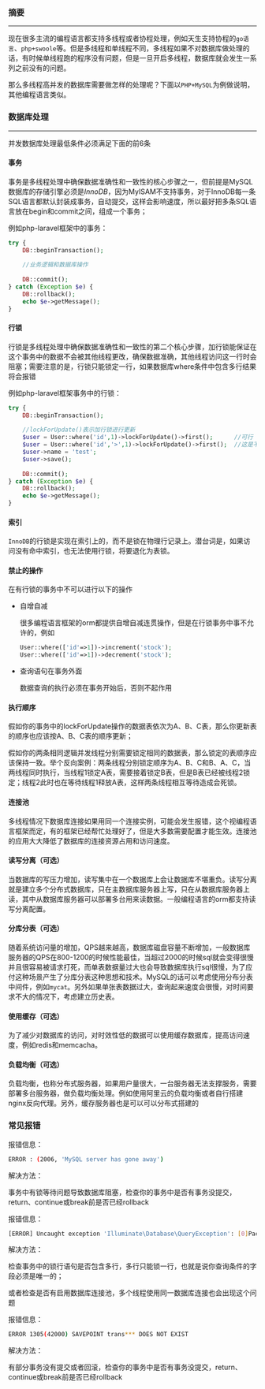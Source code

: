 ### 摘要

---

​		现在很多主流的编程语言都支持多线程或者协程处理，例如天生支持协程的`go语言`、`php+swoole`等。但是多线程和单线程不同，多线程如果不对数据库做处理的话，有时候单线程跑的程序没有问题，但是一旦开启多线程，数据库就会发生一系列之前没有的问题。

​		那么多线程高并发的数据库需要做怎样的处理呢？下面以`PHP+MySQL`为例做说明，其他编程语言类似。



### 数据库处理

---

并发数据库处理最低条件必须满足下面的前6条



#### 事务

​		事务是多线程处理中确保数据准确性和一致性的核心步骤之一，但前提是MySQL数据库的存储引擎必须是*InnoDB*，因为MyISAM不支持事务，对于InnoDB每一条SQL语言都默认封装成事务，自动提交，这样会影响速度，所以最好把多条SQL语言放在begin和commit之间，组成一个事务；

例如php-laravel框架中的事务：

```php
try {
    DB::beginTransaction();
    
    //业务逻辑和数据库操作
    
    DB::commit();
} catch (Exception $e) {
    DB::rollback();
    echo $e->getMessage();
}
```



#### 行锁

​	行锁是多线程处理中确保数据准确性和一致性的第二个核心步骤，加行锁能保证在这个事务中的数据不会被其他线程更改，确保数据准确，其他线程访问这一行时会阻塞；需要注意的是，行锁只能锁定一行，如果数据库where条件中包含多行结果将会报错

例如php-laravel框架事务中的行锁：

```php
try {
    DB::beginTransaction();
    
    //lockForUpdate()表示加行锁进行更新
    $user = User::where('id',1)->lockForUpdate()->first();		//可行
    $user = User::where('id','>',1)->lockForUpdate()->first();	//这是不行的，会报错
    $user->name = 'test';
    $user->save();
    
    DB::commit();
} catch (Exception $e) {
    DB::rollback();
    echo $e->getMessage();
}
```



#### 索引

​		`InnoDB`的行锁是实现在索引上的，而不是锁在物理行记录上。潜台词是，如果访问没有命中索引，也无法使用行锁，将要退化为表锁。



#### 禁止的操作

在有行锁的事务中不可以进行以下的操作

- 自增自减

  很多编程语言框架的orm都提供自增自减连贯操作，但是在行锁事务中事不允许的，例如

  ```php
  User::where(['id'=>1])->increment('stock');
  User::where(['id'=>1])->decrement('stock');
  ```

  

- 查询语句在事务外面

  数据查询的执行必须在事务开始后，否则不起作用



#### 执行顺序

​	假如你的事务中的lockForUpdate操作的数据表依次为A、B、C表，那么你更新表的顺序也应该按A、B、C表的顺序更新；

​	假如你的两条相同逻辑并发线程分别需要锁定相同的数据表，那么锁定的表顺序应该保持一致。举个反向案例：两条线程分别锁定顺序为A、B、C和B、A、C，当两线程同时执行，当线程1锁定A表，需要接着锁定B表，但是B表已经被线程2锁定；线程2此时也在等待线程1释放A表，这样两条线程相互等待造成会死锁。



#### 连接池

​	多线程情况下数据库连接如果用同一个连接实例，可能会发生报错，这个视编程语言框架而定，有的框架已经帮忙处理好了，但是大多数需要配置才能生效。连接池的应用大大降低了数据库的连接资源占用和访问速度。



#### 读写分离（可选）

​	当数据库的写压力增加，读写集中在一个数据库上会让数据库不堪重负。读写分离就是建立多个分布式数据库，只在主数据库服务器上写，只在从数据库服务器上读，其中从数据库服务器可以部署多台用来读数据。一般编程语言的orm都支持读写分离配置。



#### 分库分表（可选）

​		随着系统访问量的增加，QPS越来越高，数据库磁盘容量不断增加，一般数据库服务器的QPS在800-1200的时候性能最佳，当超过2000的时候sql就会变得很慢并且很容易被请求打死，而单表数据量过大也会导致数据库执行sql很慢，为了应付这种场景产生了分库分表这种思想和技术。MySQL的话可以考虑使用分布分表中间件，例如`mycat`。另外如果单张表数据过大，查询起来速度会很慢，对时间要求不大的情况下，考虑建立历史表。



#### 使用缓存（可选）

​		为了减少对数据库的访问，对时效性低的数据可以使用缓存数据库，提高访问速度，例如redis和memcacha。



#### 负载均衡（可选）

​	负载均衡，也称分布式服务器，如果用户量很大，一台服务器无法支撑服务，需要部署多台服务器，做负载均衡处理。例如使用阿里云的负载均衡或者自行搭建nginx反向代理。另外，缓存服务器也是可以可以分布式搭建的



### 常见报错

报错信息：

```bash
ERROR : (2006, 'MySQL server has gone away')
```

解决方法：

事务中有锁等待问题导致数据库阻塞，检查你的事务中是否有事务没提交，return、continue或break前是否已经rollback



报错信息：

```bash
[ERROR] Uncaught exception 'Illuminate\Database\QueryException': [0]Packets out of order. Expected 15 received 1. Packet size=80
```

解决方法：

检查事务中的锁行语句是否包含多行，多行只能锁一行，也就是说你查询条件的字段必须是唯一的；

或者检查是否有启用数据库连接池，多个线程使用同一数据库连接也会出现这个问题



报错信息：

```bash
ERROR 1305(42000) SAVEPOINT trans*** DOES NOT EXIST
```

解决方法：

有部分事务没有提交或者回滚，检查你的事务中是否有事务没提交，return、continue或break前是否已经rollback